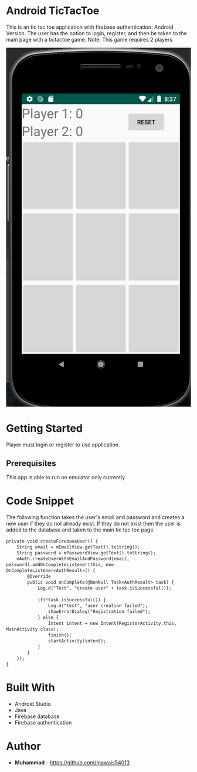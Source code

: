 # Android TicTacToe
 
 This is an tic tac toe application with firebase authentication. Android Version. The user has the option to login, register, and then be taken to the main page with a tictactoe game. Note: This game requires 2 players 

 ![index](Screen1.png)


# Getting Started 

Player must login or register to use application. 

## Prerequisites
This app is able to run on emulator only currently. 

# Code Snippet

The following function takes the user's email and password and creates a new user if they do not already exist. If they do not exist then the user is added to the database and taken to the main tic tac toe page.
```
private void createFirebaseUser() {
    String email = mEmailView.getText().toString();
    String password = mPasswordView.getText().toString();
    mAuth.createUserWithEmailAndPassword(email, password).addOnCompleteListener(this, new OnCompleteListener<AuthResult>() {
        @Override
        public void onComplete(@NonNull Task<AuthResult> task) {
            Log.d("Test", "create user" + task.isSuccessful());

            if(!task.isSuccessful()) {
                Log.d("test", "user creation failed");
                showErrorDialog("Registration failed");
            } else {
                Intent intent = new Intent(RegisterActivity.this, MainActivity.class);
                finish();
                startActivity(intent);
            }
        }
    });
}
```

# Built With
- Android Studio 
- Java
- Firebase database
- Firebase authentication

# Author
* **Muhammad** - https://github.com/mawais54013